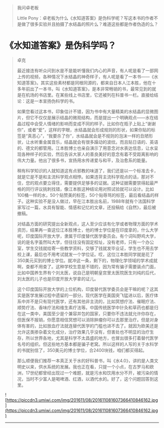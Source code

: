 > 我问卓老板
> 
> Little Pony：卓老板为什么《水知道答案》是伪科学呢？写这本书的作者不是做了很多实验并且拍摄了水结晶的照片么？难道这些都是作者伪造的么？

# 《水知道答案》是伪科学吗？

> 卓克
> 
> 最近接连有听众问到水是不是能听懂我们内心的声音，有人呢是看了一部网上传的视频，各种情况下水结晶的神奇样子，有人呢是看了一本书——《水知道答案》。其实这些素材都是同根同源的，都来自日本人江本胜，他在十多年前出了一本书，叫《水知道答案》，是本非常畅销的书，最常见到的就是在机场的书店里。在某些线上书店里，它还被列在科普书一栏。直接给结论：这是一本宣扬伪科学的书。
> 
> 
> 
> 如果您看过这本书，印象估计不错，因为书中有大量精美的水结晶的显微图片，但它不仅仅是展示结晶的微观结构，而是提出一个明确观点——水在结晶过程中会受人情绪的影响而变成不同的样子。比如你在瓶子上贴上“谢谢你”，或者“爱”，这样的字眼，水结晶就会形成规则的形状，如果你贴的标签是“真恶心”，“我要杀了你”，水结晶就会是不规则的泡沫一样的丑陋形状，让水听重金属音乐，结晶就会有很多躁动的波纹。而且贴日语的、英语的、德文的都管用。江本胜博士也亲自演示了用意念对水表达信息，让水呈现各种样子的实验，然后告诉大家人的善良美好的意念有着不受距离影响的伟大力量。他出了很多书，宣扬用水传递爱与和平，及治愈系的能量。
> 
> 
> 
> 稍有科学知识的人就知道这有点邪教的味道了，我们还是以一个标准去卡，就是它是不是和主流科学观点相悖。如果违背主流科学观点的话，那对不住，您的观点要立得住，需要提供足够多的证据。这种证据需要禁得起最严格的同行评议挑刺找错，像江本胜这种结论用对照试验就可以设计。比如100桶一样的水，50个贴赞美的标签，50个贴辱骂的标签，最后看结晶的样子。这种实验不是没人做过，早在江本胜出名前，1988年就有个法国科学家写过一篇，水具有智能、情感和记忆的文章，还投稿给《自然》，最后被撤稿。
> 
> 
> 
> 对结晶方面的研究提出全新观点，这人至少应该有化学或者物理方面的学术资历，结果再一查这位江本胜博士，他的博士学位是在印度拿的，什么大学呢，印度国际开放大学，隶属于印度替代医学委员会。有个词叫野鸡大学，说的是名字虽然叫大学，但往往没有固定校址，没有老师，只有一个办公室，学生交钱就给寄一些教学资料，交够了钱就发毕业证，学生也不用去学校上课，最后也不用考试就发一个学位证。哎，这位江本胜同学就是花了350美元买到的博士学位。就冲这一条，剩下的，物理化学领域的学术成就啊，查都不用查了。这种学校生意是不错的，因为常有骗子需要装点门面，比如中国养生界有个刘太医，说自己是明朝皇宫里太医院医生刘纯的后代，刘太医的儿子也是印度开放大学拿的证儿。
> 
> 
> 
> 这个印度国际开放大学的上位机构，印度替代医学委员会是干嘛的呢？这其实是医学发展过程中遗留的一部分。现代医学在美国突飞猛进以后，医疗体系中并不是只有现代医学，还有其他非主流的，比如冥想疗法、催眠疗法、顺势疗法、香味疗法和维生素疗法等。中国传统医学中针灸和草药也都是归在这一类中，美国至少是个兼容并包的国家，只要你不违法就允许你存在，但医保不报销，你愿意相信冥想可以消除肿瘤你可以去那里治疗。但是对身体有害的，比如放血疗法就连替代医学的门槛也进不去了。就因为欧美还是允许这类掺杂着文化成分，治疗效果几乎没有，但害处也不明显的治疗生存，所以世界各地，尤其是科学不太昌盛的地方，也冒出很多打着替代医学名号的组织。但这些地方基本都是骗子老窝。所以这样的人写的关于水科学的书就别信了，350美元的博士学位，合2400块钱，咱们都买得起。
> 
> 
> 
> 那么顺便我们推荐一本真正关于水的好科普书，叫《水4.0》，讲的是人类文明史以来，供水系统的发展。我也正在看，只提一个小点，在古罗马和欧洲，17世纪都曾经出现过一个难题，就是污水和饮用水分不开，被污染的情况，当时不少富人是喝啤酒、红酒，以酒代水的。好了，这个问题回答到这里。

![https://piccdn3.umiwi.com/img/201611/08/201611081607366410846162.jpg](https://piccdn3.umiwi.com/img/201611/08/201611081607366410846162.jpg)

---
